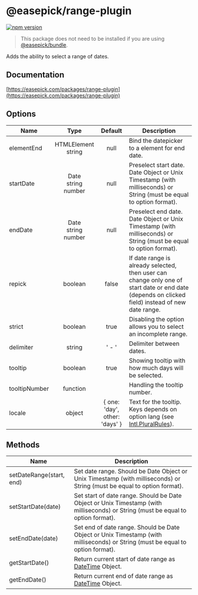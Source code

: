 # @easepick/range-plugin

[![npm version](https://badge.fury.io/js/@easepick%2Frange-plugin.svg)](https://www.npmjs.com/package/@easepick/range-plugin)

> This package does not need to be installed if you are using [@easepick/bundle](https://easepick.com/packages/bundle).

Adds the ability to select a range of dates.


## Documentation

[https://easepick.com/packages/range-plugin](https://easepick.com/packages/range-plugin)


## Options

| Name | Type | Default | Description
| --- | :---: | :---: | ---
| elementEnd | HTMLElement <br/> string | null | Bind the datepicker to a element for end date.
| startDate | Date <br/> string <br/> number  | null | Preselect start date. <br/> Date Object or Unix Timestamp (with milliseconds) or String (must be equal to option format).
| endDate | Date <br/> string <br/> number  | null | Preselect end date. <br/> Date Object or Unix Timestamp (with milliseconds) or String (must be equal to option format).
| repick | boolean | false | If date range is already selected, then user can change only one of start date or end date (depends on clicked field) instead of new date range.
| strict | boolean | true | Disabling the option allows you to select an incomplete range.
| delimiter | string | ' - ' | Delimiter between dates.
| tooltip | boolean | true | Showing tooltip with how much days will be selected.
| tooltipNumber | function |  | Handling the tooltip number.
| locale | object | { one: 'day', other: 'days' } | Text for the tooltip. <br/> Keys depends on option lang (see [Intl.PluralRules](https://developer.mozilla.org/en-US/docs/Web/JavaScript/Reference/Global_Objects/PluralRules)).


## Methods

| Name  | Description
| --- | ---
| setDateRange(start, end) | Set date range. Should be Date Object or Unix Timestamp (with milliseconds) or String (must be equal to option format).
| setStartDate(date) | Set start of date range. Should be Date Object or Unix Timestamp (with milliseconds) or String (must be equal to option format).
| setEndDate(date) |  Set end of date range. Should be Date Object or Unix Timestamp (with milliseconds) or String (must be equal to option format).
| getStartDate() | Return current start of date range as [DateTime](https://easepick.com/packages/datetime) Object.
| getEndDate() |  Return current end of date range as [DateTime](https://easepick.com/packages/datetime) Object.
